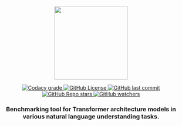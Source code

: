 <p align="center">
    <br>
    <img src="https://serafima.ai/assets/img/reps/benchformer-logo.png" height="200" width="200"/>
    <br>
</p>

<p align="center">
    <a href="#">
        <img alt="Codacy grade" src="https://img.shields.io/codacy/grade/15d9f2685c154c6f9fb022678f2e7a45">
    </a>
    <a href="#">
        <img alt="GitHub License" src="https://img.shields.io/github/license/serafima-ai/BenchFormer">
    </a>
    <a href="#">
       <img alt="GitHub last commit" src="https://img.shields.io/github/last-commit/serafima-ai/benchformer">
    </a>
    <a href="#">
        <img alt="GitHub Repo stars" src="https://img.shields.io/github/stars/serafima-ai/benchformer?style=social">
    </a>
    <a href="#">
       <img alt="GitHub watchers" src="https://img.shields.io/github/watchers/serafima-ai/benchformer?style=social">
    </a>
</p>

<h3 align="center">
    <p>Benchmarking tool for Transformer architecture models in various natural language understanding tasks.</p>
</h3>